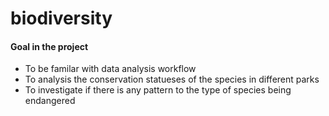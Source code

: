 # biodiversity

#### Goal in the project 
- To be familar with data analysis workflow 
- To analysis the conservation statueses of the species in different parks
- To investigate if there is any pattern to the type of species being endangered